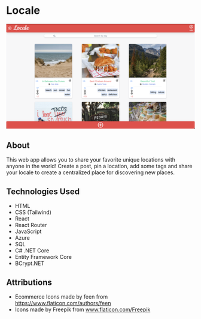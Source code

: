 # Locale
![alt text](https://github.com/abszer/locale-app-frontend/blob/main/Screen%20Shot%202021-12-09%20at%203.08.58%20PM.png)

## About 
This web app allows you to share your favorite unique locations with anyone in the world! Create a post, pin a location, add some tags and share your locale to create a centralized place for discovering new places.

## Technologies Used
- HTML 
- CSS (Tailwind) 
- React
- React Router
- JavaScript
- Azure
- SQL
- C# .NET Core
- Entity Framework Core
- BCrypt.NET

## Attributions
- Ecommerce Icons made by feen from https://www.flaticon.com/authors/feen
- Icons made by Freepik from www.flaticon.com/Freepik
